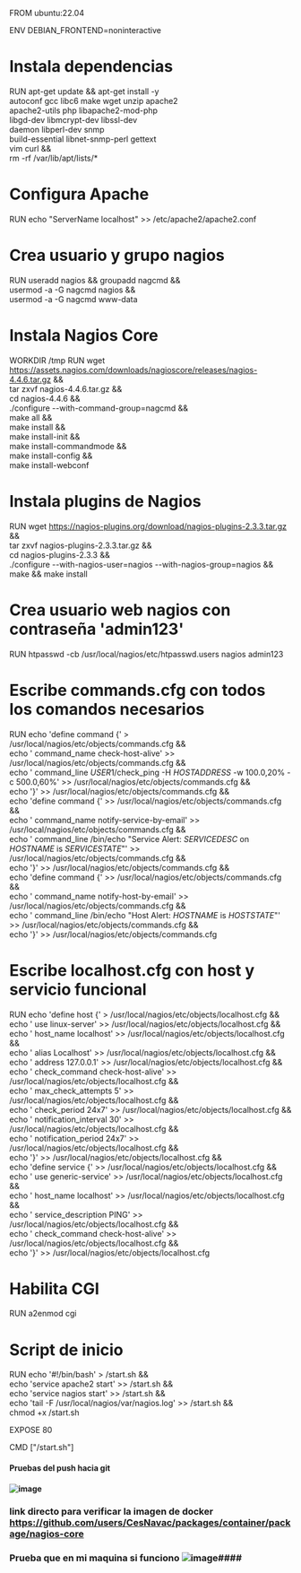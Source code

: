 FROM ubuntu:22.04

ENV DEBIAN_FRONTEND=noninteractive

# Instala dependencias
RUN apt-get update && apt-get install -y \
    autoconf gcc libc6 make wget unzip apache2 \
    apache2-utils php libapache2-mod-php \
    libgd-dev libmcrypt-dev libssl-dev \
    daemon libperl-dev snmp \
    build-essential libnet-snmp-perl gettext \
    vim curl && \
    rm -rf /var/lib/apt/lists/*

# Configura Apache
RUN echo "ServerName localhost" >> /etc/apache2/apache2.conf

# Crea usuario y grupo nagios
RUN useradd nagios && groupadd nagcmd && \
    usermod -a -G nagcmd nagios && \
    usermod -a -G nagcmd www-data

# Instala Nagios Core
WORKDIR /tmp
RUN wget https://assets.nagios.com/downloads/nagioscore/releases/nagios-4.4.6.tar.gz && \
    tar zxvf nagios-4.4.6.tar.gz && \
    cd nagios-4.4.6 && \
    ./configure --with-command-group=nagcmd && \
    make all && \
    make install && \
    make install-init && \
    make install-commandmode && \
    make install-config && \
    make install-webconf

# Instala plugins de Nagios
RUN wget https://nagios-plugins.org/download/nagios-plugins-2.3.3.tar.gz && \
    tar zxvf nagios-plugins-2.3.3.tar.gz && \
    cd nagios-plugins-2.3.3 && \
    ./configure --with-nagios-user=nagios --with-nagios-group=nagios && \
    make && make install

# Crea usuario web nagios con contraseña 'admin123'
RUN htpasswd -cb /usr/local/nagios/etc/htpasswd.users nagios admin123

# Escribe commands.cfg con todos los comandos necesarios
RUN echo 'define command {' > /usr/local/nagios/etc/objects/commands.cfg && \
    echo '    command_name    check-host-alive' >> /usr/local/nagios/etc/objects/commands.cfg && \
    echo '    command_line    $USER1$/check_ping -H $HOSTADDRESS$ -w 100.0,20% -c 500.0,60%' >> /usr/local/nagios/etc/objects/commands.cfg && \
    echo '}' >> /usr/local/nagios/etc/objects/commands.cfg && \
    echo 'define command {' >> /usr/local/nagios/etc/objects/commands.cfg && \
    echo '    command_name    notify-service-by-email' >> /usr/local/nagios/etc/objects/commands.cfg && \
    echo '    command_line    /bin/echo "Service Alert: $SERVICEDESC$ on $HOSTNAME$ is $SERVICESTATE$"' >> /usr/local/nagios/etc/objects/commands.cfg && \
    echo '}' >> /usr/local/nagios/etc/objects/commands.cfg && \
    echo 'define command {' >> /usr/local/nagios/etc/objects/commands.cfg && \
    echo '    command_name    notify-host-by-email' >> /usr/local/nagios/etc/objects/commands.cfg && \
    echo '    command_line    /bin/echo "Host Alert: $HOSTNAME$ is $HOSTSTATE$"' >> /usr/local/nagios/etc/objects/commands.cfg && \
    echo '}' >> /usr/local/nagios/etc/objects/commands.cfg

# Escribe localhost.cfg con host y servicio funcional
RUN echo 'define host {' > /usr/local/nagios/etc/objects/localhost.cfg && \
    echo '    use                     linux-server' >> /usr/local/nagios/etc/objects/localhost.cfg && \
    echo '    host_name               localhost' >> /usr/local/nagios/etc/objects/localhost.cfg && \
    echo '    alias                   Localhost' >> /usr/local/nagios/etc/objects/localhost.cfg && \
    echo '    address                 127.0.0.1' >> /usr/local/nagios/etc/objects/localhost.cfg && \
    echo '    check_command           check-host-alive' >> /usr/local/nagios/etc/objects/localhost.cfg && \
    echo '    max_check_attempts      5' >> /usr/local/nagios/etc/objects/localhost.cfg && \
    echo '    check_period            24x7' >> /usr/local/nagios/etc/objects/localhost.cfg && \
    echo '    notification_interval   30' >> /usr/local/nagios/etc/objects/localhost.cfg && \
    echo '    notification_period     24x7' >> /usr/local/nagios/etc/objects/localhost.cfg && \
    echo '}' >> /usr/local/nagios/etc/objects/localhost.cfg && \
    echo 'define service {' >> /usr/local/nagios/etc/objects/localhost.cfg && \
    echo '    use                     generic-service' >> /usr/local/nagios/etc/objects/localhost.cfg && \
    echo '    host_name               localhost' >> /usr/local/nagios/etc/objects/localhost.cfg && \
    echo '    service_description     PING' >> /usr/local/nagios/etc/objects/localhost.cfg && \
    echo '    check_command           check-host-alive' >> /usr/local/nagios/etc/objects/localhost.cfg && \
    echo '}' >> /usr/local/nagios/etc/objects/localhost.cfg

# Habilita CGI
RUN a2enmod cgi

# Script de inicio
RUN echo '#!/bin/bash' > /start.sh && \
    echo 'service apache2 start' >> /start.sh && \
    echo 'service nagios start' >> /start.sh && \
    echo 'tail -F /usr/local/nagios/var/nagios.log' >> /start.sh && \
    chmod +x /start.sh

EXPOSE 80

CMD ["/start.sh"]
#### Pruebas del push hacia git #####
#### ![image](https://github.com/user-attachments/assets/a1888571-43e4-40b0-9830-370e1d32d64a) ######
### link directo para verificar la imagen de docker https://github.com/users/CesNavac/packages/container/package/nagios-core ####
### Prueba que en mi maquina si funciono ![image](https://github.com/user-attachments/assets/59cb0184-6bc2-47c8-b391-aca0b9e22b86)####

